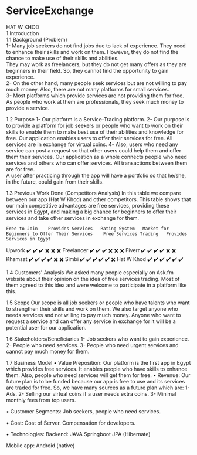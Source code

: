 
# ServiceExchange
HAT W KHOD  
1.Introduction  
1.1 Background (Problem)  
1- Many job seekers do not find jobs due to lack of experience. They need to enhance their skills and work on them. However, they do not find the chance to make use of their skills and abilities.   
They may work as freelancers, but they do not get many offers as they are beginners in their field. So, they cannot find the opportunity to gain experience.  
2- On the other hand, many people seek services but are not willing to pay much money. Also, there are not many platforms for small services.  
3- Most platforms which provide services are not providing them for free. As people who work at them are professionals, they seek much money to provide a service.   

1.2 Purpose
1- Our platform is a Service-Trading platform. 
2- Our purpose is to provide a platform for job seekers or people who want to work on their skills to enable them to make best use of their abilities and knowledge for free. 
Our application enables users to offer their services for free. All services are in exchange for virtual coins. 
4- Also, users who need any service can post a request so that other users could help them and offer them their services. 
Our application as a whole connects people who need services and others who can offer services. All transactions between them are for free.  
A user after practicing through the app will have a portfolio so that he/she, in the future, could gain from their skills. 



1.3 Previous Work Done (Competitors Analysis)
In this table we compare between our app (Hat W Khod) and other competitors. This table shows that our main competitive advantages are free services, providing these services in Egypt, and making a big chance for beginners to offer their services and take other services in exchange for them. 

	Free to Join	Provides Services	Rating System 	Market for Beginners to Offer Their Services	Free Services Trading	Provides Services in Egypt
Upwork	✔️	✔️	✔️	✖️	✖️	✖️
Freelancer	✔️	✔️	✔️	✖️	✖️	✖️
Fiverr	✔️	✔️	✔️	✔️	✖️	✖️
Khamsat	✔️	✔️	✔️	✔️	✖️	✖️
Simbi	✔️	✔️	✔️	✔️	✔️	✖️
Hat W Khod	✔️	✔️	✔️	✔️	✔️	✔️

1.4 Customers' Analysis
We asked many people especially on Ask.fm website about their opinion on the idea of free services trading.
Most of them agreed to this idea and were welcome to participate in a platform like this.

1.5 Scope
Our scope is all job seekers or people who have talents who want to strengthen their skills and work on them. We also target anyone who needs services and not willing to pay much money. Anyone who want to request a service and can offer any service in exchange for it will be a potential user for our application. 

1.6 Stakeholders/Beneficiaries
1- Job seekers who want to gain experience. 
2- People who need services. 
3- People who need urgent services and cannot pay much money for them. 

1.7 Business Model
•	Value Preposition: 
Our platform is the first app in Egypt which provides free services. 
It enables people who have skills to enhance them. 
Also, people who need services will get them for free. 
•	Revenue: 
Our future plan is to be funded because our app is free to use and its services are traded for free. So, we have many sources as a future plan which are: 
1- Ads. 
2- Selling our virtual coins if a user needs extra coins. 
3- Minimal monthly fees from top users. 

•	Customer Segments: 
Job seekers, people who need services. 

•	Cost:
Cost of Server. 
Compensation for developers. 

•	Technologies:
Backend:
JAVA
Springboot
JPA (Hibernate)

Mobile app:
Android (native)







